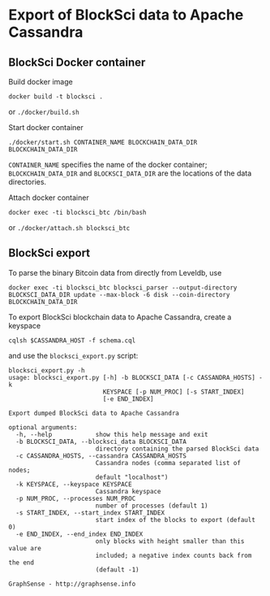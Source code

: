 
# Export of BlockSci data to Apache Cassandra 

## BlockSci Docker container

Build docker image

```
docker build -t blocksci .
```
or `./docker/build.sh`

Start docker container
```
./docker/start.sh CONTAINER_NAME BLOCKCHAIN_DATA_DIR BLOCKCHAIN_DATA_DIR
```

`CONTAINER_NAME` specifies the name of the docker container;
`BLOCKCHAIN_DATA_DIR` and `BLOCKSCI_DATA_DIR` are the locations of the
data directories.

Attach docker container
```
docker exec -ti blocksci_btc /bin/bash
```
or `./docker/attach.sh blocksci_btc`

## BlockSci export

To parse the binary Bitcoin data from directly from Leveldb, use
```
docker exec -ti blocksci_btc blocksci_parser --output-directory BLOCKSCI_DATA_DIR update --max-block -6 disk --coin-directory BLOCKCHAIN_DATA_DIR
```

To export BlockSci blockchain data to Apache Cassandra, create a keyspace

```
cqlsh $CASSANDRA_HOST -f schema.cql
```

and use the `blocksci_export.py` script:

```
blocksci_export.py -h
usage: blocksci_export.py [-h] -b BLOCKSCI_DATA [-c CASSANDRA_HOSTS] -k
                          KEYSPACE [-p NUM_PROC] [-s START_INDEX]
                          [-e END_INDEX]

Export dumped BlockSci data to Apache Cassandra

optional arguments:
  -h, --help            show this help message and exit
  -b BLOCKSCI_DATA, --blocksci_data BLOCKSCI_DATA
                        directory containing the parsed BlockSci data
  -c CASSANDRA_HOSTS, --cassandra CASSANDRA_HOSTS
                        Cassandra nodes (comma separated list of nodes;
                        default "localhost")
  -k KEYSPACE, --keyspace KEYSPACE
                        Cassandra keyspace
  -p NUM_PROC, --processes NUM_PROC
                        number of processes (default 1)
  -s START_INDEX, --start_index START_INDEX
                        start index of the blocks to export (default 0)
  -e END_INDEX, --end_index END_INDEX
                        only blocks with height smaller than this value are
                        included; a negative index counts back from the end
                        (default -1)

GraphSense - http://graphsense.info
```
